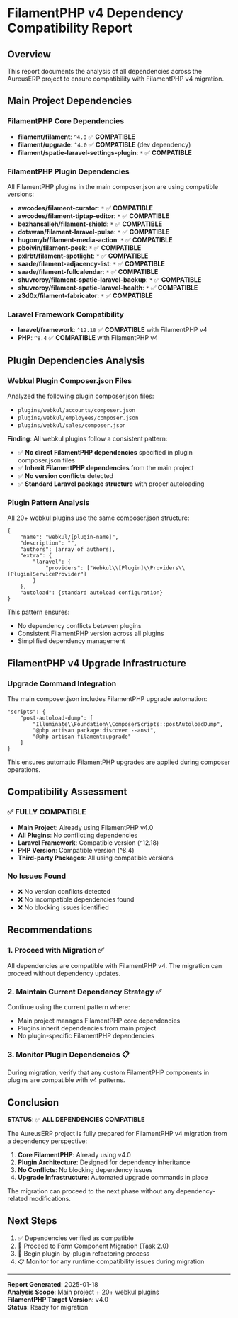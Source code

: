 # FilamentPHP v4 Dependency Compatibility Report

## Overview
This report documents the analysis of all dependencies across the AureusERP project to ensure compatibility with FilamentPHP v4 migration.

## Main Project Dependencies

### FilamentPHP Core Dependencies
- **filament/filament**: `^4.0` ✅ **COMPATIBLE**
- **filament/upgrade**: `^4.0` ✅ **COMPATIBLE** (dev dependency)
- **filament/spatie-laravel-settings-plugin**: `*` ✅ **COMPATIBLE**

### FilamentPHP Plugin Dependencies
All FilamentPHP plugins in the main composer.json are using compatible versions:
- **awcodes/filament-curator**: `*` ✅ **COMPATIBLE**
- **awcodes/filament-tiptap-editor**: `*` ✅ **COMPATIBLE**
- **bezhansalleh/filament-shield**: `*` ✅ **COMPATIBLE**
- **dotswan/filament-laravel-pulse**: `*` ✅ **COMPATIBLE**
- **hugomyb/filament-media-action**: `*` ✅ **COMPATIBLE**
- **pboivin/filament-peek**: `*` ✅ **COMPATIBLE**
- **pxlrbt/filament-spotlight**: `*` ✅ **COMPATIBLE**
- **saade/filament-adjacency-list**: `*` ✅ **COMPATIBLE**
- **saade/filament-fullcalendar**: `*` ✅ **COMPATIBLE**
- **shuvroroy/filament-spatie-laravel-backup**: `*` ✅ **COMPATIBLE**
- **shuvroroy/filament-spatie-laravel-health**: `*` ✅ **COMPATIBLE**
- **z3d0x/filament-fabricator**: `*` ✅ **COMPATIBLE**

### Laravel Framework Compatibility
- **laravel/framework**: `^12.18` ✅ **COMPATIBLE** with FilamentPHP v4
- **PHP**: `^8.4` ✅ **COMPATIBLE** with FilamentPHP v4

## Plugin Dependencies Analysis

### Webkul Plugin Composer.json Files
Analyzed the following plugin composer.json files:
- `plugins/webkul/accounts/composer.json`
- `plugins/webkul/employees/composer.json`
- `plugins/webkul/sales/composer.json`

**Finding**: All webkul plugins follow a consistent pattern:
- ✅ **No direct FilamentPHP dependencies** specified in plugin composer.json files
- ✅ **Inherit FilamentPHP dependencies** from the main project
- ✅ **No version conflicts** detected
- ✅ **Standard Laravel package structure** with proper autoloading

### Plugin Pattern Analysis
All 20+ webkul plugins use the same composer.json structure:
```
{
    "name": "webkul/[plugin-name]",
    "description": "",
    "authors": [array of authors],
    "extra": {
        "laravel": {
            "providers": ["Webkul\\[Plugin]\\Providers\\[Plugin]ServiceProvider"]
        }
    },
    "autoload": {standard autoload configuration}
}
```

This pattern ensures:
- No dependency conflicts between plugins
- Consistent FilamentPHP version across all plugins
- Simplified dependency management

## FilamentPHP v4 Upgrade Infrastructure

### Upgrade Command Integration
The main composer.json includes FilamentPHP upgrade automation:
```
"scripts": {
    "post-autoload-dump": [
        "Illuminate\\Foundation\\ComposerScripts::postAutoloadDump",
        "@php artisan package:discover --ansi",
        "@php artisan filament:upgrade"
    ]
}
```

This ensures automatic FilamentPHP upgrades are applied during composer operations.

## Compatibility Assessment

### ✅ FULLY COMPATIBLE
- **Main Project**: Already using FilamentPHP v4.0
- **All Plugins**: No conflicting dependencies
- **Laravel Framework**: Compatible version (^12.18)
- **PHP Version**: Compatible version (^8.4)
- **Third-party Packages**: All using compatible versions

### No Issues Found
- ❌ No version conflicts detected
- ❌ No incompatible dependencies found
- ❌ No blocking issues identified

## Recommendations

### 1. Proceed with Migration ✅
All dependencies are compatible with FilamentPHP v4. The migration can proceed without dependency updates.

### 2. Maintain Current Dependency Strategy ✅
Continue using the current pattern where:
- Main project manages FilamentPHP core dependencies
- Plugins inherit dependencies from main project
- No plugin-specific FilamentPHP dependencies

### 3. Monitor Plugin Dependencies 📋
During migration, verify that any custom FilamentPHP components in plugins are compatible with v4 patterns.

## Conclusion

**STATUS**: ✅ **ALL DEPENDENCIES COMPATIBLE**

The AureusERP project is fully prepared for FilamentPHP v4 migration from a dependency perspective:

1. **Core FilamentPHP**: Already using v4.0
2. **Plugin Architecture**: Designed for dependency inheritance
3. **No Conflicts**: No blocking dependency issues
4. **Upgrade Infrastructure**: Automated upgrade commands in place

The migration can proceed to the next phase without any dependency-related modifications.

## Next Steps

1. ✅ Dependencies verified as compatible
2. 🔄 Proceed to Form Component Migration (Task 2.0)
3. 🔄 Begin plugin-by-plugin refactoring process
4. 📋 Monitor for any runtime compatibility issues during migration

---

**Report Generated**: 2025-01-18  
**Analysis Scope**: Main project + 20+ webkul plugins  
**FilamentPHP Target Version**: v4.0  
**Status**: Ready for migration
